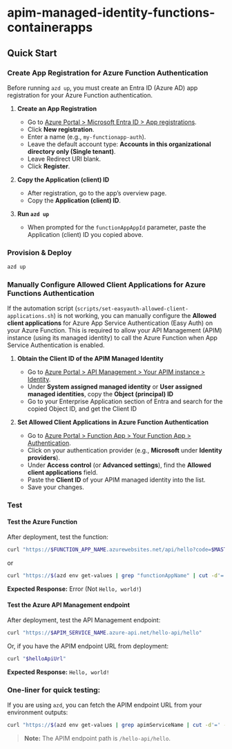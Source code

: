 # apim-managed-identity-functions-containerapps

## Quick Start

### Create App Registration for Azure Function Authentication

Before running `azd up`, you must create an Entra ID (Azure AD) app registration for your Azure Function authentication.

1. **Create an App Registration**

   - Go to [Azure Portal > Microsoft Entra ID > App registrations](https://portal.azure.com/#view/Microsoft_AAD_RegisteredApps/ApplicationsListBlade).
   - Click **New registration**.
   - Enter a name (e.g., `my-functionapp-auth`).
   - Leave the default account type: **Accounts in this organizational directory only (Single tenant)**.
   - Leave Redirect URI blank.
   - Click **Register**.

2. **Copy the Application (client) ID**

   - After registration, go to the app’s overview page.
   - Copy the **Application (client) ID**.

3. **Run `azd up`**
   - When prompted for the `functionAppAppId` parameter, paste the Application (client) ID you copied above.

### Provision & Deploy

```sh
azd up
```

### Manually Configure Allowed Client Applications for Azure Functions Authentication

If the automation script (`scripts/set-easyauth-allowed-client-applications.sh`) is not working, you can manually configure the **Allowed client applications** for Azure App Service Authentication (Easy Auth) on your Azure Function. This is required to allow your API Management (APIM) instance (using its managed identity) to call the Azure Function when App Service Authentication is enabled.

1. **Obtain the Client ID of the APIM Managed Identity**

   - Go to [Azure Portal > API Management > Your APIM instance > Identity](https://portal.azure.com/).
   - Under **System assigned managed identity** or **User assigned managed identities**, copy the **Object (principal) ID**
   - Go to your Enterprise Application section of Entra and search for the copied Object ID, and get the Client ID

2. **Set Allowed Client Applications in Azure Function Authentication**
   - Go to [Azure Portal > Function App > Your Function App > Authentication](https://portal.azure.com/).
   - Click on your authentication provider (e.g., **Microsoft** under **Identity providers**).
   - Under **Access control** (or **Advanced settings**), find the **Allowed client applications** field.
   - Paste the **Client ID** of your APIM managed identity into the list.
   - Save your changes.

### Test

#### Test the Azure Function

After deployment, test the function:

```sh
curl "https://$FUNCTION_APP_NAME.azurewebsites.net/api/hello?code=$MASTER_KEY"
```

or

```sh
curl "https://$(azd env get-values | grep "functionAppName" | cut -d'=' -f2 | tr -d '"').azurewebsites.net/api/hello"
```

**Expected Response:** Error (Not `Hello, world!`)

#### Test the Azure API Management endpoint

After deployment, test the API Management endpoint:

```sh
curl "https://$APIM_SERVICE_NAME.azure-api.net/hello-api/hello"
```

Or, if you have the APIM endpoint URL from deployment:

```sh
curl "$helloApiUrl"
```

**Expected Response:** `Hello, world!`

### One-liner for quick testing:

If you are using `azd`, you can fetch the APIM endpoint URL from your environment outputs:

```sh
curl "https://$(azd env get-values | grep apimServiceName | cut -d'=' -f2 | tr -d '"').azure-api.net/hello-api/hello"
```

> **Note:** The APIM endpoint path is `/hello-api/hello`.
